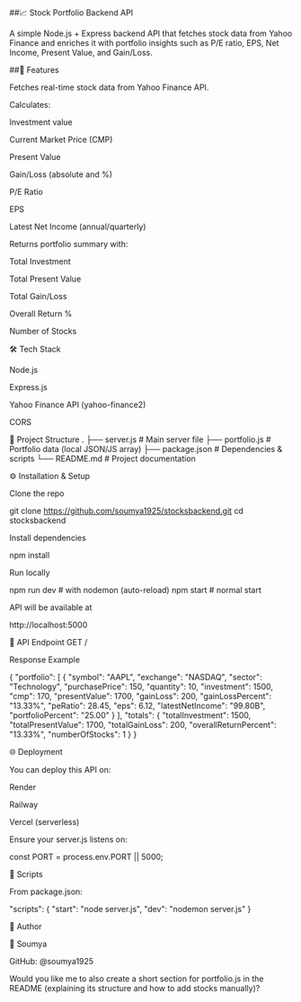 ##📈 Stock Portfolio Backend API

A simple Node.js + Express backend API that fetches stock data from Yahoo Finance and enriches it with portfolio insights such as P/E ratio, EPS, Net Income, Present Value, and Gain/Loss.

##🚀 Features

Fetches real-time stock data from Yahoo Finance API.

Calculates:

Investment value

Current Market Price (CMP)

Present Value

Gain/Loss (absolute and %)

P/E Ratio

EPS

Latest Net Income (annual/quarterly)

Returns portfolio summary with:

Total Investment

Total Present Value

Total Gain/Loss

Overall Return %

Number of Stocks

🛠️ Tech Stack

Node.js

Express.js

Yahoo Finance API (yahoo-finance2)

CORS

📂 Project Structure
.
├── server.js        # Main server file
├── portfolio.js     # Portfolio data (local JSON/JS array)
├── package.json     # Dependencies & scripts
└── README.md        # Project documentation

⚙️ Installation & Setup

Clone the repo

git clone https://github.com/soumya1925/stocksbackend.git
cd stocksbackend


Install dependencies

npm install


Run locally

npm run dev   # with nodemon (auto-reload)
npm start     # normal start


API will be available at

http://localhost:5000

📡 API Endpoint
GET /

Response Example

{
  "portfolio": [
    {
      "symbol": "AAPL",
      "exchange": "NASDAQ",
      "sector": "Technology",
      "purchasePrice": 150,
      "quantity": 10,
      "investment": 1500,
      "cmp": 170,
      "presentValue": 1700,
      "gainLoss": 200,
      "gainLossPercent": "13.33%",
      "peRatio": 28.45,
      "eps": 6.12,
      "latestNetIncome": "99.80B",
      "portfolioPercent": "25.00"
    }
  ],
  "totals": {
    "totalInvestment": 1500,
    "totalPresentValue": 1700,
    "totalGainLoss": 200,
    "overallReturnPercent": "13.33%",
    "numberOfStocks": 1
  }
}

🌐 Deployment

You can deploy this API on:

Render

Railway

Vercel (serverless)

Ensure your server.js listens on:

const PORT = process.env.PORT || 5000;

📜 Scripts

From package.json:

"scripts": {
  "start": "node server.js",
  "dev": "nodemon server.js"
}

🙌 Author

👤 Soumya

GitHub: @soumya1925

Would you like me to also create a short section for portfolio.js in the README (explaining its structure and how to add stocks manually)?
